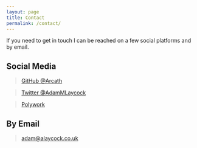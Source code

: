 ```yaml
---
layout: page
title: Contact
permalink: /contact/
---
```

If you need to get in touch I can be reached on a few social platforms and by email.

## Social Media

> [GitHub @Arcath](https://www.github.com/Arcath)

> [Twitter @AdamMLaycock](https://www.twitter.com/AdamMLaycock)

> [Polywork](https://cv.alaycock.co.uk)

## By Email

> adam@alaycock.co.uk
